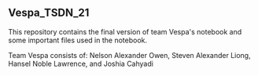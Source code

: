 ## Vespa_TSDN_21
This repository contains the final version of team Vespa's notebook and some important files used in the notebook.

Team Vespa consists of: Nelson Alexander Owen, Steven Alexander Liong, Hansel Noble Lawrence, and Joshia Cahyadi
